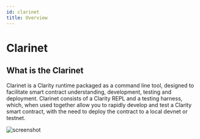 ```yaml
---
id: clarinet
title: Overview
---
```


# Clarinet

## What is the Clarinet
Clarinet is a Clarity runtime packaged as a command line tool, designed to facilitate smart contract understanding, 
development, testing and deployment. Clarinet consists of a Clarity REPL and a testing harness, 
which, when used together allow you to rapidly develop and test a Clarity smart contract, 
with the need to deploy the contract to a local devnet or testnet.

![screenshot](docs/images/demo.gif)
